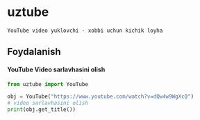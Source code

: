 # uztube
```YouTube video yuklovchi - xobbi uchun kichik loyha```

## Foydalanish

#### YouTube Video sarlavhasini olish
```python
from uztube import YouTube

obj = YouTube("https://www.youtube.com/watch?v=dQw4w9WgXcQ")
# video sarlavhasini olish
print(obj.get_title())
```
